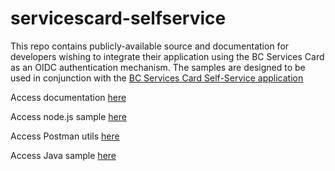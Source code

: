 # servicescard-selfservice

This repo contains publicly-available source and documentation for developers wishing to integrate their application using the BC Services Card as an OIDC authentication mechanism. The samples are designed to be
used in conjunction with the [BC Services Card Self-Service application](https://selfservice-prod.pathfinder.gov.bc.ca/)

Access documentation  [here](documents)

Access node.js sample [here](samples/nodejs-code-sample)

Access Postman utils [here](samples/postman-tester)

Access Java sample  [here](samples/java-spring-boot)
